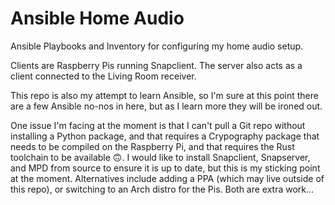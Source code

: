 # Ansible Home Audio

Ansible Playbooks and Inventory for configuring my home audio setup.

Clients are Raspberry Pis running Snapclient. The server also acts as a client
connected to the Living Room receiver.

This repo is also my attempt to learn Ansible, so I'm sure at this point there
are a few Ansible no-nos in here, but as I learn more they will be ironed out.

One issue I'm facing at the moment is that I can't pull a Git repo without
installing a Python package, and that requires a Crypography package that needs
to be compiled on the Raspberry Pi, and that requires the Rust toolchain to be
available 🙃. I would like to install Snapclient, Snapserver, and MPD from
source to ensure it is up to date, but this is my sticking point at the moment.
Alternatives include adding a PPA (which may live outside of this repo), or
switching to an Arch distro for the Pis. Both are extra work...
